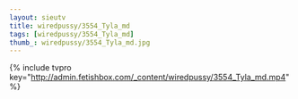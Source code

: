 ```yaml
--- 
layout: sieutv
title: wiredpussy/3554_Tyla_md
tags: [wiredpussy/3554_Tyla_md]
thumb_: wiredpussy/3554_Tyla_md.jpg
---
```

{% include tvpro key="http://admin.fetishbox.com/_content/wiredpussy/3554_Tyla_md.mp4" %} 
